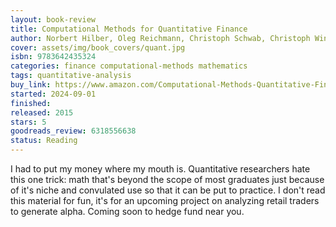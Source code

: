 ```yaml
---
layout: book-review
title: Computational Methods for Quantitative Finance
author: Norbert Hilber, Oleg Reichmann, Christoph Schwab, Christoph Winter
cover: assets/img/book_covers/quant.jpg
isbn: 9783642435324
categories: finance computational-methods mathematics
tags: quantitative-analysis
buy_link: https://www.amazon.com/Computational-Methods-Quantitative-Finance-Derivative/dp/3642435327
started: 2024-09-01
finished:
released: 2015
stars: 5
goodreads_review: 6318556638
status: Reading
---
```


I had to put my money where my mouth is. Quantitative researchers hate this one trick: math that's beyond the scope of most graduates just because of it's niche and convulated use so that it can be put to practice. I don't read this material for fun, it's for an upcoming project on analyzing retail traders to generate alpha. Coming soon to hedge fund near you.